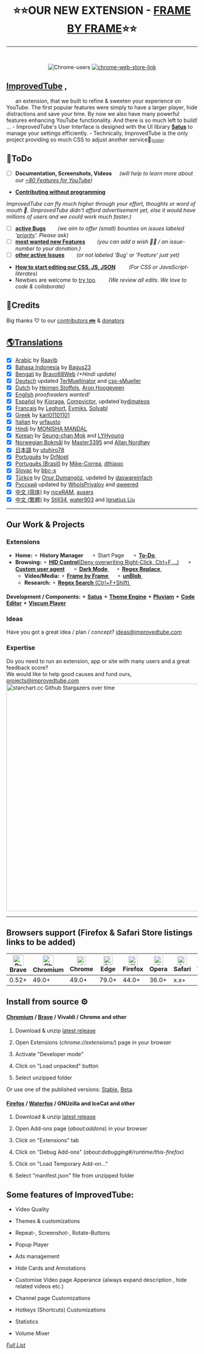 <h1 align="center">⭐️⭐️OUR NEW EXTENSION - <a href="https://github.com/victor-savinov/frame-by-frame">FRAME BY FRAME</a>⭐️⭐️</h1>
<hr><br>
 <p align="center"><img src="https://img.shields.io/chrome-web-store/users/bnomihfieiccainjcjblhegjgglakjdd?style=for-the-badge" alt="Chrome-users" />
      <a href="https://chrome.google.com/webstore/detail/improve-youtube-open-sour/bnomihfieiccainjcjblhegjgglakjdd">
        <img src="https://img.shields.io/chrome-web-store/v/bnomihfieiccainjcjblhegjgglakjdd?style=for-the-badge" alt="chrome-web-store-link" /> </p>  

##  [ImprovedTube](https://chrome.google.com/webstore/detail/improve-youtube-open-sour/bnomihfieiccainjcjblhegjgglakjdd) ,
&nbsp;&nbsp;&nbsp;&nbsp;&nbsp; an extension, that we built to refine & sweeten your experience on YouTube. The first popular features were simply to have a larger player, hide distractions and save your time. By now we also have many powerful features enhancing YouTube functionality. And there is so much left to build! ...  - ImprovedTube's User Interface is designed with the UI library **[Satus](https://github.com/victor-savinov/satus)** to manage your settings efficiently. - Technically, ImprovedTube is the only project providing so much CSS to adjust another service🦄<font size="-2">(_[cmiiw](https://github.com/search?q=stars%3A%3E700++size%3A%3E3000+++language%3ACSS++App+OR+Addon+OR+Extension+NOT+framework+NOT+apps&type=Repositories&s=updated&o=desc)_)</font>

## 📝ToDo 
- [ ] **Documentation, Screenshots, Videos** &nbsp;&nbsp;&nbsp;&nbsp;*(will help to learn more about our [~80 Features for YouTube](https://github.com/ImprovedTube/ImprovedTube/wiki/Features))* 
- **[Contributing without programming](https://github.com/ImprovedTube/ImprovedTube/issues/246)**

*ImprovedTube can fly much higher through your effort, thoughts or word of mouth 🌱. 
(ImprovedTube didn't afford advertisement yet, else it would have millions of users and we could work much faster.)*

-  [ ]  [**active Bugs**](https://github.com/ImprovedTube/YouTube/issues?q=label%3Abug+sort%3Acomments-desc+is%3Aopen) &nbsp;&nbsp;&nbsp;&nbsp;&nbsp;&nbsp;&nbsp;*(we aim to offer (small) bounties on issues labeled '[priority](https://github.com/ImprovedTube/YouTube/issues?q=label%3Apriority+sort%3Acomments-desc+is%3Aopen)'. Please ask)*
-  [ ]  [**most wanted new Features**](https://github.com/ImprovedTube/YouTube/issues?q=label%3A"feature%20request"+sort%3Acomments-desc+is%3Aopen)&nbsp;&nbsp;&nbsp;&nbsp;&nbsp;&nbsp;&nbsp;  *(you can add a wish 🌟🧚 / an issue-number to your donation.)*  
-  [ ]  [**other active Issues**](https://github.com/ImprovedTube/YouTube/issues?q=sort%3Acomments-desc+is%3Aopen++-label%3Abug++-label%3A%22feature+request%22+)&nbsp;&nbsp;&nbsp;&nbsp;&nbsp;&nbsp;&nbsp; *(or not labeled 'Bug' or 'Feature' just yet)* 
- [**How to start editing our CSS, JS, JSON**](https://github.com/ImprovedTube/ImprovedTube/pull/371#issuecomment-669725163) &nbsp;&nbsp;&nbsp;&nbsp;&nbsp;&nbsp;&nbsp; *(For CSS or JavaScript-literates)* 
- Newbies are welcome to [try too](https://github.com/ImprovedTube/ImprovedTube/issues/387#issuecomment-664980078). &nbsp;&nbsp;&nbsp;&nbsp;&nbsp;&nbsp;&nbsp;*(We review all edits. We love to code & collaborate)* <br>

## 🥇Credits 
Big thanks ♡ to our [contributors 👪](https://github.com/ImprovedTube/ImprovedTube/graphs/contributors) & [donators](https://www.blockchain.com/btc/address/144kqL6nGEQtVL3QCdADY4EtduZ95Vu1pL)

## [🌎Translations](https://github.com/ImprovedTube/ImprovedTube/wiki/Translations)
-  [x]  [Arabic](https://github.com/ImprovedTube/ImprovedTube/blob/master/_locales/ar/messages.json) by [Raayib](https://github.com/Raayib)
-  [x]  [Bahasa Indonesia](https://github.com/ImprovedTube/ImprovedTube/blob/master/_locales/id/messages.json) by [Bagus23](https://github.com/Bagus23)
-  [x]  [Bengali](https://github.com/ImprovedTube/ImprovedTube/blob/master/_locales/bn/messages.json) by [Bravo68Web](https://github.com/BRAVO68WEB) _(+Hindi update)_
-  [x] [Deutsch](https://github.com/ImprovedTube/ImprovedTube/blob/master/_locales/de/messages.json) updated [TerMuellinator](https://github.com/Termuellinator) and [css-sMueller](https://github.com/css-smueller)
-  [x]  [Dutch](https://github.com/ImprovedTube/ImprovedTube/blob/master/_locales/nl/messages.json) by [Heimen Stoffels](https://github.com/Vistaus), [Aron Hoogeveen](https://github.com/aron-hoogeveen)
-  [x]  [English](https://github.com/ImprovedTube/ImprovedTube/blob/master/_locales/en/messages.json)  _proofreaders wanted!_ 
-  [x]  [Español](https://github.com/ImprovedTube/ImprovedTube/blob/master/_locales/es/messages.json) by [Kioraga](https://github.com/Kioraga), [Compvictor](https://github.com/Compvictor), updated by[dimateos](https://github.com/dimateos)   
-  [x]  [Français](https://github.com/ImprovedTube/ImprovedTube/blob/master/_locales/fr/messages.json) by [Leghort](https://github.com/leghort), [Eymiks](https://github.com/Eymiks), [Solvabl](https://github.com/Solvabl)
-  [x]  [Greek](https://github.com/ImprovedTube/ImprovedTube/blob/master/_locales/el/messages.json) by [karl01101101](https://github.com/karl01101101)
-  [x]  [Italian](https://github.com/ImprovedTube/ImprovedTube/blob/master/_locales/it/messages.json) by [urfausto](https://github.com/urfausto)
-  [x]  [Hindi](https://github.com/ImprovedTube/ImprovedTube/blob/master/_locales/hin/messages.json) by [MONISHA MANDAL](https://github.com/monishamandal02)
-  [x]  [Korean](https://github.com/ImprovedTube/ImprovedTube/blob/master/_locales/ko/messages.json) by [Seung-chan Mok](https://github.com/msc9533) and [LYHyoung](https://github.com/LYHyoung)
-  [x]  [Norwegian Bokmål](https://github.com/ImprovedTube/ImprovedTube/blob/master/_locales/no/messages.json) by [Master3395](https://github.com/Master3395) and [Allan Nordhøy](https://github.com/comradekingu)
-  [x]  [日本語](https://github.com/ImprovedTube/ImprovedTube/blob/master/_locales/ja/messages.json) by [utuhiro78](https://github.com/utuhiro78)
-  [x]  [Português](https://github.com/ImprovedTube/ImprovedTube/blob/master/_locales/pt_PT/messages.json) by [DrNopt](https://github.com/DrNopt)
-  [x]  [Português (Brasil)](https://github.com/ImprovedTube/ImprovedTube/blob/master/_locales/pt_BR/messages.json) by [Mike-Correa](https://github.com/Mike-Correa), [dthiago](https://github.com/dthiago)
-  [x]  [Slovac](https://github.com/ImprovedTube/ImprovedTube/blob/master/_locales/sk/messages.json) by [bbc-s](https://github.com/bbc-s)
-  [x] [Türkçe](https://github.com/ImprovedTube/ImprovedTube/blob/master/_locales/tr/messages.json) by [Onur Dumangöz](https://github.com/onurdumangoz), updated by [daswareinfach](https://github.com/daswareinfach)
-  [x]  [Русский](https://github.com/ImprovedTube/ImprovedTube/blob/master/_locales/ru/messages.json) updated by [WhoIsPrivalov](https://github.com/WhoIsPrivalov) and [qweered](https://github.com/qweered)
-  [x]  [中文 (简体)](https://github.com/ImprovedTube/ImprovedTube/blob/master/_locales/zh_CN/messages.json) by [niceRAM](https://github.com/niceRAM), [ausers](https://github.com/ausers)
-  [x]  [中文 (繁體)](https://github.com/ImprovedTube/ImprovedTube/blob/master/_locales/zh_TW/messages.json) by [Still34](https://github.com/still34), [water903](https://github.com/water903) and [Ignatius Liu](https://github.com/suitangi) 
----
## Our Work & Projects 
### Extensions 
* **Home:** ⚬ **History Manager** [  <img src="https://github.com/favicon.ico" height="15px">](https://github.com/victor-savinov/history-manager)  ⚬ Start Page [  <img src="https://github.com/favicon.ico" height="15px">](https://github.com/victor-savinov/start-page)  ⚬ [**To-Do**](https://chrome.google.com/webstore/detail/to-do/mniboiicchcpkffcdlaocnkfpbdihgii)[  <img src="https://github.com/favicon.ico" height="15px">](https://github.com/victor-savinov/to-do) 
* **Browsing:** ⚬ [**HID Control**(Deny overwriting Right-Click, Ctrl+F,...)](https://chrome.google.com/webstore/detail/ctrl-f-freedom-%20-right-cl/ijngdimmjkngoglcjaheoadciaalbafl) [  <img src="https://github.com/favicon.ico" height="15px">](https://github.com/victor-savinov/hid-control-prevention) ⚬ [**Custom user agent**](https://chrome.google.com/webstore/detail/custom-user-agent/ncgbkkljbaojkhljombpjejedphfhdjj) [  <img src="https://github.com/favicon.ico" height="15px">](https://github.com/victor-savinov/custom-user-agent) ⚬ [**Dark Mode**](https://chrome.google.com/webstore/detail/dark-mode/declgfomkjdohhjbcfemjklfebflhefl)[  <img src="https://github.com/favicon.ico" height="15px">](https://github.com/victor-savinov/night-mode)  ⚬ [**Regex Replace**](https://chrome.google.com/webstore/detail/regex-replace/ihcaaefaoebbcklmolaflgllidfamfgm)[  <img src="https://github.com/favicon.ico" height="15px">](https://github.com/victor-savinov/regex-replace)   
  * **Video/Media:** ⚬ [**Frame by Frame**](https://chrome.google.com/webstore/detail/frame-by-frame/cclnaabdfgnehogonpeddbgejclcjneh)[  <img src="https://github.com/favicon.ico" height="15px">](https://github.com/victor-savinov/frame-by-frame)  ⚬ [**unBlob**](https://chrome.google.com/webstore/detail/unblob-alpha/odognhgojidbcgconbcipmgffjcmfaoj)[  <img src="https://github.com/favicon.ico" height="15px">](https://github.com/victor-savinov/unblob) 
  * **Research:** ⚬  [**Regex Search** (Ctrl+F+Shift)](https://chrome.google.com/webstore/detail/regex-search/pmihaiejckejbpjdnildimfkpcpnohlo)[  <img src="https://github.com/favicon.ico" height="15px">](https://github.com/victor-savinov/regex-search) 
#### **Development / Components:**   ⚬ [**Satus**](https://github.com/victor-savinov/satus) ⚬  [Theme Engine](https://github.com/victor-savinov/theme-engine)  ⚬ [Pluviam](https://github.com/victor-savinov/pluviam) ⚬ [Code Editor](https://github.com/victor-savinov/code-editor) ⚬ [Viscum Player](https://github.com/victor-savinov/vbeiscum-player)
### Ideas
Have you got a great idea / plan / concept?  ideas@improvedtube.com
### Expertise
Do you need to run an extension, app or site with many users and a great feedback score?  
We would like to help good causes and fund ours, projects@improvedtube.com
<img src="https://starchart.cc/ImprovedTube/YouTube.svg" alt="starchart.cc Github Stargazers over time"   width="600px">

-----
## Browsers support     (Firefox & Safari Store listings links to be added) 
|[<img src="https://raw.githubusercontent.com/alrra/browser-logos/master/src/brave/brave_48x48.png" alt="Brave" width="28px" />](https://brave.com)</br>Brave | [<img src="https://raw.githubusercontent.com/alrra/browser-logos/master/src/chromium/chromium_48x48.png" alt="Chromium" width="28px" />](https://github.com/chromium/chromium)</br>Chromium | [<img src="https://raw.githubusercontent.com/alrra/browser-logos/master/src/chrome/chrome_48x48.png" alt="Chrome" width="24px" />](https://chrome.google.com/webstore/detail/improve-youtube-open-sour/bnomihfieiccainjcjblhegjgglakjdd)</br>Chrome | [<img src="https://raw.githubusercontent.com/alrra/browser-logos/master/src/edge/edge_48x48.png" alt="Edge" width="24px" height="24px" />](https://www.microsoft.com/edge)</br>Edge | [<img src="https://raw.githubusercontent.com/alrra/browser-logos/master/src/firefox/firefox_48x48.png" alt="Firefox" width="24px" height="24px" />](https://foundation.mozilla.org)</br>Firefox | [<img src="https://raw.githubusercontent.com/alrra/browser-logos/master/src/opera/opera_48x48.png" alt="Opera" width="24px" height="24px" />](https://www.opera.com/)</br>Opera| [<img src="https://raw.githubusercontent.com/alrra/browser-logos/master/src/safari/safari_48x48.png" alt="Safari" width="24px" height="24px" />](https://www.apple.com/safari/)</br>Safari | [<img src="https://raw.githubusercontent.com/alrra/browser-logos/master/src/vivaldi/vivaldi_48x48.png" alt="Vivaldi" width="24px" height="24px" />](https://github.com/ric2b/Vivaldi-browser)</br>Vivaldi |
| --------- | --------- | --------- | --------- | --------- | --------- | --------- | --------- |
| 0.52+ | 49.0+ | 49.0+ | 79.0+ | 44.0+ | 36.0+ | x.x+ | 1.0+ |

## Install from source ⚙️	

#### [Chromium](https://github.com/chromium/chromium) / [Brave](https://brave.com/?ref=imp716) / Vivaldi / Chrome and other

1. Download & unzip [latest release](https://github.com/ImprovedTube/ImprovedTube/releases/latest)

2. Open Extensions (*chrome://extensions/*) page in your browser

3. Activate "Developer mode"

4. Click on "Load unpacked" button

5. Select unzipped folder


Or use one of the published versions: [Stable](https://chrome.google.com/webstore/detail/improve-youtube-open-sour/bnomihfieiccainjcjblhegjgglakjdd), [Beta](https://chrome.google.com/webstore/detail/improvedtube-youtube-exte/lodjfjlkodalimdjgncejhkadjhacgki).


#### [Firefox](https://github.com/mozilla) / [Waterfox](https://github.com/MrAlex94/Waterfox) / GNUzilla and IceCat and other

1. Download & unzip [latest release](https://github.com/ImprovedTube/ImprovedTube/releases/latest)

2. Open Add-ons page (*about:addons*) in your browser

3. Click on "Extensions" tab

4. Click on "Debug Add-ons" (*about:debugging#/runtime/this-firefox*)

5. Click on "Load Temporary Add-on…"

6. Select "manifest.json" file from unzipped folder







## Some features of ImprovedTube:

- Video Quality

- Themes & customizations

- Repeat-, Screenshot-, Rotate-Buttons

- Popup Player

- Ads management

- Hide Cards and Annotations

- Customise Video page Apperance (always expand description , hide related videos etc.)

- Channel page Customizations

- Hotkeys (Shortcuts) Customizations

- Statistics

- Volume Mixer

_[Full List](https://github.com/ImprovedTube/YouTube/wiki/Features)_


